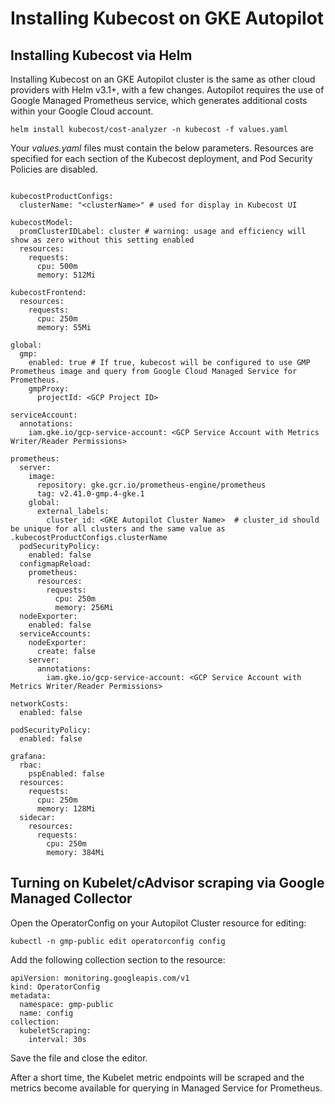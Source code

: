 # Installing Kubecost on GKE Autopilot

## Installing Kubecost via Helm

Installing Kubecost on an GKE Autopilot cluster is the same as other cloud providers with Helm v3.1+, with a few changes. Autopilot requires the use of Google Managed Prometheus service, which generates additional costs within your Google Cloud account. 

`helm install kubecost/cost-analyzer -n kubecost -f values.yaml`

Your _values.yaml_ files must contain the below parameters. Resources are specified for each section of the Kubecost deployment, and Pod Security Policies are disabled.

```

kubecostProductConfigs:
  clusterName: "<clusterName>" # used for display in Kubecost UI

kubecostModel:
  promClusterIDLabel: cluster # warning: usage and efficiency will show as zero without this setting enabled
  resources:
    requests:
      cpu: 500m
      memory: 512Mi

kubecostFrontend:
  resources:
    requests:
      cpu: 250m
      memory: 55Mi

global:
  gmp:
    enabled: true # If true, kubecost will be configured to use GMP Prometheus image and query from Google Cloud Managed Service for Prometheus.
    gmpProxy:
      projectId: <GCP Project ID>

serviceAccount:
  annotations:
    iam.gke.io/gcp-service-account: <GCP Service Account with Metrics Writer/Reader Permissions> 

prometheus:
  server:
    image:
      repository: gke.gcr.io/prometheus-engine/prometheus
      tag: v2.41.0-gmp.4-gke.1
    global:
      external_labels:
        cluster_id: <GKE Autopilot Cluster Name>  # cluster_id should be unique for all clusters and the same value as .kubecostProductConfigs.clusterName
  podSecurityPolicy:
    enabled: false
  configmapReload:
    prometheus:
      resources:
        requests:
          cpu: 250m
          memory: 256Mi
  nodeExporter:
    enabled: false
  serviceAccounts:
    nodeExporter:
      create: false
    server:
      annotations: 
        iam.gke.io/gcp-service-account: <GCP Service Account with Metrics Writer/Reader Permissions>

networkCosts:
  enabled: false

podSecurityPolicy:
  enabled: false​

grafana:
  rbac:
    pspEnabled: false
  resources:
    requests:
      cpu: 250m
      memory: 128Mi
  sidecar:
    resources:
      requests:
        cpu: 250m
        memory: 384Mi

```

## Turning on Kubelet/cAdvisor scraping via Google Managed Collector

Open the OperatorConfig on your Autopilot Cluster resource for editing:

```
kubectl -n gmp-public edit operatorconfig config
```
Add the following collection section to the resource:

```
apiVersion: monitoring.googleapis.com/v1
kind: OperatorConfig
metadata:
  namespace: gmp-public
  name: config
collection:
  kubeletScraping:
    interval: 30s
```

Save the file and close the editor.

After a short time, the Kubelet metric endpoints will be scraped and the metrics become available for querying in Managed Service for Prometheus.


